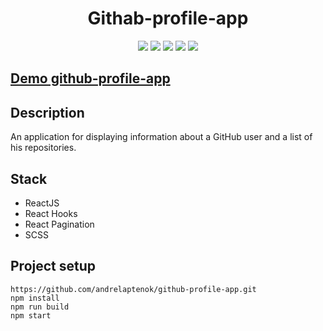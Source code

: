 <h1 align="center">Githab-profile-app</h1>

<p align="center">
    <img src='https://img.shields.io/badge/React-17.0.1-blue'>
    <img src='https://img.shields.io/badge/JavaScript-88.7%25-yellow'>
    <img src='https://img.shields.io/badge/SCSS-10.7%25-ff69b4'>
    <img src="https://badges.frapsoft.com/os/v1/open-source.svg?v=103" >
    <img src="https://img.shields.io/badge/PRs-welcome-brightgreen.svg?style=flat">
</p>

## [Demo github-profile-app](https://github-profile-app.vercel.app/)


## Description

<p>
An application for displaying information about a GitHub user and a list of his repositories.
</p>

## Stack

- ReactJS
- React Hooks
- React Pagination
- SCSS

## Project setup

```
https://github.com/andrelaptenok/github-profile-app.git
npm install
npm run build
npm start
```
